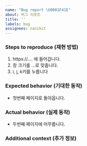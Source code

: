 ```yaml
---
name: "Bug report \U0001F41E"
about: 버그 리포트
title: ''
labels: bug
assignees: nanikit
---
```


### Steps to reproduce (재현 방법)

1. https://.... 에 들어갑니다.
2. 창 크기를 ...로 맞춥니다.
3. i, j, k키를 누릅니다

### Expected behavior (기대한 동작)

- 첫번째 페이지로 돌아옵니다.

### Actual behavior (실제 동작)

- 두번째 페이지에 머무릅니다.

### Additional context (추가 정보)
